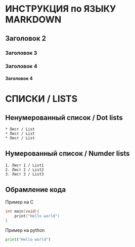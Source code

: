 # ИНСТРУКЦИЯ по ЯЗЫКУ MARKDOWN
## Заголовок 2
### Заголовок 3
### Заголовок 4
#### Заголовок 4


# СПИСКИ / LISTS
## Ненумерованный список / Dot lists
    * Лист / List
    * Лист / List
    * Лист / List

## Нумерованный список / Numder lists
    1. Лист 1 / List1
    2. Лист 2 / List2
    3. Лист 3 / List3

## Обрамление кода
Пример на С
```C
int main(void){
    print("Hello world")
}
```
Пример на python
```python
print("Hello world")
```